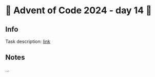 # 🎄 Advent of Code 2024 - day 14 🎄

## Info

Task description: [link](https://adventofcode.com/2024/day/14)

## Notes

...